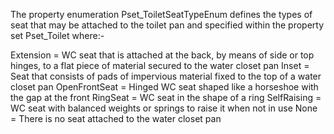 The property enumeration Pset_ToiletSeatTypeEnum defines the types of seat that may be attached to the toilet pan and specified within the property set Pset_Toilet where:-

Extension =	WC seat that is attached at the back, by means of side or top hinges, to a flat piece of material secured to the water closet pan
Inset =	Seat that consists of pads of impervious material fixed to the top of a water closet pan
OpenFrontSeat =	Hinged WC seat shaped like a horseshoe with the gap at the front
RingSeat =	WC seat in the shape of a ring
SelfRaising =	WC seat with balanced weights or springs to raise it when not in use
None =	There is no seat attached to the water closet pan